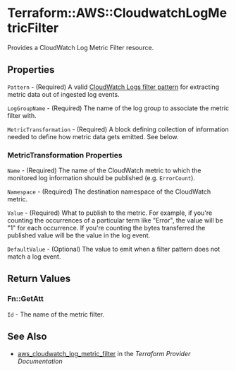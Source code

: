# Terraform::AWS::CloudwatchLogMetricFilter

Provides a CloudWatch Log Metric Filter resource.

## Properties

`Pattern` - (Required) A valid [CloudWatch Logs filter pattern](https://docs.aws.amazon.com/AmazonCloudWatch/latest/DeveloperGuide/FilterAndPatternSyntax.html) for extracting metric data out of ingested log events.

`LogGroupName` - (Required) The name of the log group to associate the metric filter with.

`MetricTransformation` - (Required) A block defining collection of information needed to define how metric data gets emitted. See below.

### MetricTransformation Properties

`Name` - (Required) The name of the CloudWatch metric to which the monitored log information should be published (e.g. `ErrorCount`).

`Namespace` - (Required) The destination namespace of the CloudWatch metric.

`Value` - (Required) What to publish to the metric. For example, if you're counting the occurrences of a particular term like "Error", the value will be "1" for each occurrence. If you're counting the bytes transferred the published value will be the value in the log event.

`DefaultValue` - (Optional) The value to emit when a filter pattern does not match a log event.


## Return Values

### Fn::GetAtt

`Id` - The name of the metric filter.

## See Also

* [aws_cloudwatch_log_metric_filter](https://www.terraform.io/docs/providers/aws/r/cloudwatch_log_metric_filter.html) in the _Terraform Provider Documentation_
